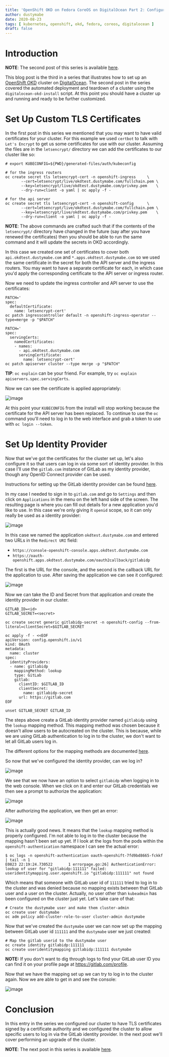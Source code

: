 ```yaml
---
title: 'OpenShift OKD on Fedora CoreOS on DigitalOcean Part 2: Configuration'
author: dustymabe
date: 2020-08-23
tags: [ kubernetes, openshift, okd, fedora, coreos, digitalocean ]
draft: false
---
```


# Introduction

**NOTE**: The second post of this series is available [here](/2020/08/13/openshift-okd-on-fedora-coreos-on-digitalocean-part-1-deployment/).

This blog post is the third in a series that illustrates how to 
set up an [OpenShift OKD](https://www.okd.io/) cluster on 
[DigitalOcean](https://www.digitalocean.com/). The second post in the
series covered the automated deployment and teardown of a cluster
using the `digitalocean-okd-install` script. At this point you should
have a cluster up and running and ready to be further customized.

# Set Up Custom TLS Certificates

In the first post in this series we mentioned that you may want to have
valid certificates for your cluster. For this example we used
`certbot` to talk with `Let's Encrypt` to get us some certificates for
use with our cluster. Assuming the files are in the `letsencrypt/`
directory we can add the certificates to our cluster like so:

```nohighlight
# export KUBECONFIG=${PWD}/generated-files/auth/kubeconfig

# for the ingress routers
oc create secret tls letsencrypt-cert -n openshift-ingress     \
       --cert=letsencrypt/live/okdtest.dustymabe.com/fullchain.pem \
       --key=letsencrypt/live/okdtest.dustymabe.com/privkey.pem    \
       --dry-run=client -o yaml | oc apply -f -

# for the api server
oc create secret tls letsencrypt-cert -n openshift-config      \
       --cert=letsencrypt/live/okdtest.dustymabe.com/fullchain.pem \
       --key=letsencrypt/live/okdtest.dustymabe.com/privkey.pem    \
       --dry-run=client -o yaml | oc apply -f -
```

**NOTE**: The above commands are crafted such that if the contents of
          the `letsencrypt/` directory have changed in the future (say
          after you have renewed the certificates) then you should be
          able to run the same command and it will update the secrets
          in OKD accordingly.

In this case we created one set of certificates to cover both
`api.okdtest.dustymabe.com` and `*.apps.okdtest.dustymabe.com` so we
used the same certificate in the secret for both the API server and the ingress
routers. You may want to have a separate certificate for each, in
which case you'd apply the corresponding certificate to the API server
or ingress router.

Now we need to update the ingress controller and API server to use
the certificates:

```nohighlight
PATCH='
spec:
  defaultCertificate:
    name: letsencrypt-cert'
oc patch ingresscontroller default -n openshift-ingress-operator --type=merge -p "$PATCH"
```

```nohighlight
PATCH='
spec:
  servingCerts:
    namedCertificates:
    - names:
      - api.okdtest.dustymabe.com
      servingCertificate:
        name: letsencrypt-cert'
oc patch apiserver cluster --type merge -p "$PATCH"
```

**TIP**: `oc explain` can be your friend. For example, try `oc explain apiservers.spec.servingCerts`.

Now we can see the certificate is applied appropriately:

![image](/2020-08-23/cluster-login-valid-certs.png)


At this point your `KUBECONFIG` from the install will stop working
because the certificate for the API server has been replaced. To
continue to use the `oc` command you'll need to log in to the web
interface and grab a token to use with `oc login --token`.


# Set Up Identity Provider

Now that we've got the certificates for the cluster set up, let's also
configure it so that users can log in via some sort of identity
provider. In this case I'll use the `gitlab.com` instance of GitLab
as my identity provider, though any OpenID Connect provider can be
used.

Instructions for setting up the GitLab identity provider can be found
[here](https://docs.openshift.com/container-platform/4.5/authentication/identity_providers/configuring-gitlab-identity-provider.html#configuring-gitlab-identity-provider).

In my case I needed to sign in to `gitlab.com` and go to `Settings` and then
click on `Applications` in the menu on the left hand side of the
screen. The resulting page is where you can fill out details for a
new application you'd like to use. In this case we're only giving it
`openid` scope, so it can only really be used as a identity provider:

![image](/2020-08-23/gitlab-oauth-application-creation.png)


In this case we named the application `okdtest.dustymabe.com` and
entered two URLs in the `Redirect URI` field:

- `https://console-openshift-console.apps.okdtest.dustymabe.com`
- `https://oauth-openshift.apps.okdtest.dustymabe.com/oauth2callback/gitlabidp`

The first is the URL for the console, and the second is the callback URL
for the application to use. After saving the application we can see
it configured:

![image](/2020-08-23/gitlab-oauth-application-after-creation.png)


Now we can take the ID and Secret from that application and create the
identity provider in our cluster.

```nohighlight
GITLAB_ID=<id>
GITLAB_SECRET=<secret>

oc create secret generic gitlabidp-secret -n openshift-config --from-literal=clientSecret=$GITLAB_SECRET

oc apply -f - <<EOF
apiVersion: config.openshift.io/v1
kind: OAuth
metadata:
  name: cluster
spec:
  identityProviders:
  - name: gitlabidp
    mappingMethod: lookup   
    type: GitLab
    gitlab:
      clientID: $GITLAB_ID
      clientSecret: 
        name: gitlabidp-secret
      url: https://gitlab.com 
EOF

unset GITLAB_SECRET GITLAB_ID
```

The steps above create a GitLab identity provider named `gitlabidp`
using the `lookup` mapping method. This mapping method was chosen
because it doesn't allow users to be autocreated on the cluster.
This is because, while we are using GitLab authentication to log
in to the cluster, we don't want to let all GitLab users log in.

The different options for the mapping methods are documented
[here](https://docs.openshift.com/container-platform/4.5/authentication/understanding-identity-provider.html#identity-provider-parameters_understanding-identity-provider).

So now that we've configured the identity provider, can we log in?

![image](/2020-08-23/cluster-login-with-gitlabidp.png)

We see that we now have an option to select `gitlabidp` when logging
in to the web console. When we click on it and enter our GitLab
credentials we then see a prompt to authorize the application:

![image](/2020-08-23/gitlab-authorize-oauth-application.png)

After authorizing the application, we then get an error:

![image](/2020-08-23/cluster-login-user-not-found.png)

This is actually good news. It means that the `lookup` mapping method
is properly configured. I'm not able to log in to the cluster because
the mapping hasn't been set up yet. If I look at the logs from the
pods within the `openshift-authentication` namespace I can see the
actual error:

```nohighlight
$ oc logs -n openshift-authentication oauth-openshift-7fd9bd8665-fckkf | tail -n 1
E0823 22:19:24.730522       1 errorpage.go:26] AuthenticationError: lookup of user for "gitlabidp:111111" failed: useridentitymapping.user.openshift.io "gitlabidp:111111" not found
```

Which means that someone with GitLab user id of `111111` tried to log
in to the cluster and was denied because no mapping exists between that
GitLab user and a user on the cluster. Actually, no user other than
`kubeadmin` has been configured on the cluster just yet. Let's take
care of that:

```nohighlight
# Create the dustymabe user and make them cluster-admin
oc create user dustymabe
oc adm policy add-cluster-role-to-user cluster-admin dustymabe
```

Now that we've created the `dustymabe` user we can now set up the
mapping between GitLab user id `111111` and the `dustymabe` user
we just created:

```nohighlight
# Map the gitlab userid to the dustymabe user
oc create identity gitlabidp:111111 
oc create useridentitymapping gitlabidp:111111 dustymabe
```

**NOTE:** If you don't want to dig through logs to find your GitLab
          user ID you can find it on your profile page at https://gitlab.com/profile.

Now that we have the mapping set up we can try to log in to the
cluster again. Now we are able to get in and see the console:

![image](/2020-08-23/cluster-login-success.png)


# Conclusion

In this entry in the series we configured our cluster to have TLS
certificates signed by a certificate authority and we configured the
cluster to allow specific users to log in via the GitLab identity
provider. In the next post we'll cover performing an upgrade of the
cluster.

**NOTE**: The next post in this series is available [here](/2020/09/27/openshift-okd-on-fedora-coreos-on-digitalocean-part-3-upgrading/).
